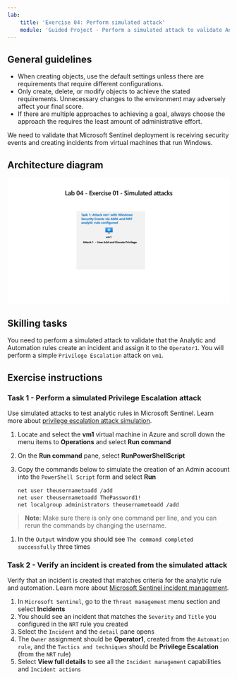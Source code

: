 ```yaml
---
lab:
    title: 'Exercise 04: Perform simulated attack'
    module: 'Guided Project - Perform a simulated attack to validate Analytic and Automation rules'
---
```


## General guidelines

- When creating objects, use the default settings unless there are requirements that require different configurations.
- Only create, delete, or modify objects to achieve the stated requirements. Unnecessary changes to the environment may adversely affect your final score.
- If there are multiple approaches to achieving a goal, always choose the approach the requires the least amount of administrative effort.

We need to validate that Microsoft Sentinel deployment is receiving security events and creating incidents from virtual machines that run Windows.

## Architecture diagram

![Diagram of simulated attack ](../Media/apl-5001-lab-diagrams-lab04.png)

## Skilling tasks

You need to perform a simulated attack to validate that the Analytic and Automation rules create an incident and assign it to the `Operator1`. You will perform a simple `Privilege Escalation` attack on `vm1`.

## Exercise instructions

### Task 1 - Perform a simulated Privilege Escalation attack

Use simulated attacks to test analytic rules in Microsoft Sentinel. Learn more about [privilege escalation attack simulation](https://github.com/redcanaryco/atomic-red-team/blob/master/atomics/T1078.003/T1078.003.md).

1. Locate and select the **vm1** virtual machine in Azure and scroll down the menu items to **Operations** and select **Run command**
1. On the **Run command** pane, select **RunPowerShellScript**
1. Copy the commands below to simulate the creation of an Admin account into the `PowerShell Script` form and select **Run**

    ```CommandPrompt
    net user theusernametoadd /add
    net user theusernametoadd ThePassword1!
    net localgroup administrators theusernametoadd /add
    ```

>**Note**: Make sure there is only one command per line, and you can rerun the commands by changing the username.

1. In the `Output` window you should see `The command completed successfully` three times

### Task 2 - Verify an incident is created from the simulated attack

Verify that an incident is created that matches criteria for the analytic rule and automation. Learn more about [Microsoft Sentinel incident management](https://learn.microsoft.com/azure/sentinel/incident-investigation).

1. In `Microsoft Sentinel`, go to the `Threat management` menu section and select **Incidents**
1. You should see an incident that matches the `Severity` and `Title` you configured in the `NRT` rule you created
1. Select the `Incident` and the `detail` pane opens
1. The `Owner` assignment should be **Operator1**, created from the `Automation rule`, and the `Tactics and techniques` should be **Privilege Escalation** (from the `NRT` rule)
1. Select **View full details** to see all the `Incident management` capabilities and `Incident actions`
